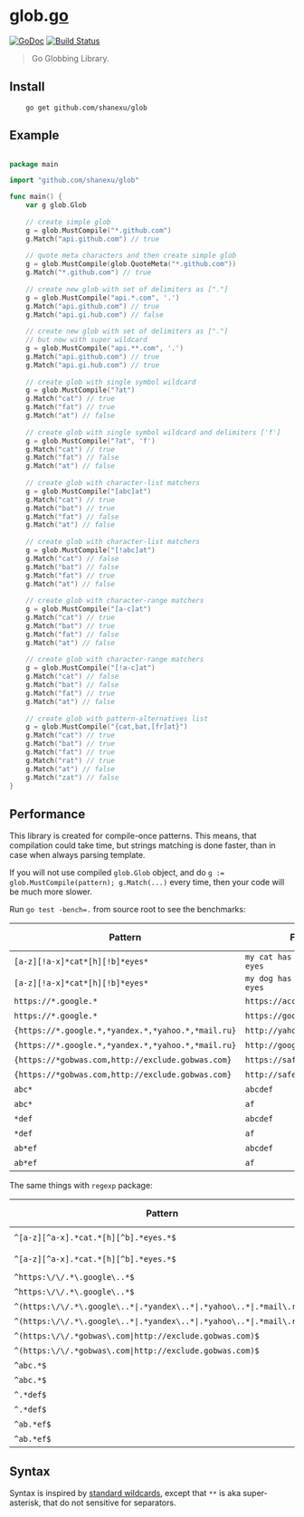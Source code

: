 # glob.[go](https://golang.org)

[![GoDoc][godoc-image]][godoc-url] [![Build Status][travis-image]][travis-url]

> Go Globbing Library.

## Install

```shell
    go get github.com/shanexu/glob
```

## Example

```go

package main

import "github.com/shanexu/glob"

func main() {
    var g glob.Glob
    
    // create simple glob
    g = glob.MustCompile("*.github.com")
    g.Match("api.github.com") // true
    
    // quote meta characters and then create simple glob 
    g = glob.MustCompile(glob.QuoteMeta("*.github.com"))
    g.Match("*.github.com") // true
    
    // create new glob with set of delimiters as ["."]
    g = glob.MustCompile("api.*.com", '.')
    g.Match("api.github.com") // true
    g.Match("api.gi.hub.com") // false
    
    // create new glob with set of delimiters as ["."]
    // but now with super wildcard
    g = glob.MustCompile("api.**.com", '.')
    g.Match("api.github.com") // true
    g.Match("api.gi.hub.com") // true
        
    // create glob with single symbol wildcard
    g = glob.MustCompile("?at")
    g.Match("cat") // true
    g.Match("fat") // true
    g.Match("at") // false
    
    // create glob with single symbol wildcard and delimiters ['f']
    g = glob.MustCompile("?at", 'f')
    g.Match("cat") // true
    g.Match("fat") // false
    g.Match("at") // false 
    
    // create glob with character-list matchers 
    g = glob.MustCompile("[abc]at")
    g.Match("cat") // true
    g.Match("bat") // true
    g.Match("fat") // false
    g.Match("at") // false
    
    // create glob with character-list matchers 
    g = glob.MustCompile("[!abc]at")
    g.Match("cat") // false
    g.Match("bat") // false
    g.Match("fat") // true
    g.Match("at") // false 
    
    // create glob with character-range matchers 
    g = glob.MustCompile("[a-c]at")
    g.Match("cat") // true
    g.Match("bat") // true
    g.Match("fat") // false
    g.Match("at") // false
    
    // create glob with character-range matchers 
    g = glob.MustCompile("[!a-c]at")
    g.Match("cat") // false
    g.Match("bat") // false
    g.Match("fat") // true
    g.Match("at") // false 
    
    // create glob with pattern-alternatives list 
    g = glob.MustCompile("{cat,bat,[fr]at}")
    g.Match("cat") // true
    g.Match("bat") // true
    g.Match("fat") // true
    g.Match("rat") // true
    g.Match("at") // false 
    g.Match("zat") // false 
}

```

## Performance

This library is created for compile-once patterns. This means, that compilation could take time, but 
strings matching is done faster, than in case when always parsing template.

If you will not use compiled `glob.Glob` object, and do `g := glob.MustCompile(pattern); g.Match(...)` every time, then your code will be much more slower.

Run `go test -bench=.` from source root to see the benchmarks:

Pattern | Fixture | Match | Speed (ns/op)
--------|---------|-------|--------------
`[a-z][!a-x]*cat*[h][!b]*eyes*` | `my cat has very bright eyes` | `true` | 432
`[a-z][!a-x]*cat*[h][!b]*eyes*` | `my dog has very bright eyes` | `false` | 199
`https://*.google.*` | `https://account.google.com` | `true` | 96
`https://*.google.*` | `https://google.com` | `false` | 66
`{https://*.google.*,*yandex.*,*yahoo.*,*mail.ru}` | `http://yahoo.com` | `true` | 163
`{https://*.google.*,*yandex.*,*yahoo.*,*mail.ru}` | `http://google.com` | `false` | 197
`{https://*gobwas.com,http://exclude.gobwas.com}` | `https://safe.gobwas.com` | `true` | 22
`{https://*gobwas.com,http://exclude.gobwas.com}` | `http://safe.gobwas.com` | `false` | 24
`abc*` | `abcdef` | `true` | 8.15
`abc*` | `af` | `false` | 5.68
`*def` | `abcdef` | `true` | 8.84
`*def` | `af` | `false` | 5.74
`ab*ef` | `abcdef` | `true` | 15.2
`ab*ef` | `af` | `false` | 10.4

The same things with `regexp` package:

Pattern | Fixture | Match | Speed (ns/op)
--------|---------|-------|--------------
`^[a-z][^a-x].*cat.*[h][^b].*eyes.*$` | `my cat has very bright eyes` | `true` | 2553
`^[a-z][^a-x].*cat.*[h][^b].*eyes.*$` | `my dog has very bright eyes` | `false` | 1383
`^https:\/\/.*\.google\..*$` | `https://account.google.com` | `true` | 1205
`^https:\/\/.*\.google\..*$` | `https://google.com` | `false` | 767
`^(https:\/\/.*\.google\..*\|.*yandex\..*\|.*yahoo\..*\|.*mail\.ru)$` | `http://yahoo.com` | `true` | 1435
`^(https:\/\/.*\.google\..*\|.*yandex\..*\|.*yahoo\..*\|.*mail\.ru)$` | `http://google.com` | `false` | 1674
`^(https:\/\/.*gobwas\.com\|http://exclude.gobwas.com)$` | `https://safe.gobwas.com` | `true` | 1039
`^(https:\/\/.*gobwas\.com\|http://exclude.gobwas.com)$` | `http://safe.gobwas.com` | `false` | 272
`^abc.*$` | `abcdef` | `true` | 237
`^abc.*$` | `af` | `false` | 100
`^.*def$` | `abcdef` | `true` | 464
`^.*def$` | `af` | `false` | 265
`^ab.*ef$` | `abcdef` | `true` | 375
`^ab.*ef$` | `af` | `false` | 145

[godoc-image]: https://godoc.org/github.com/shanexu/glob?status.svg
[godoc-url]: https://godoc.org/github.com/shanexu/glob
[travis-image]: https://travis-ci.org/gobwas/glob.svg?branch=master
[travis-url]: https://travis-ci.org/gobwas/glob

## Syntax

Syntax is inspired by [standard wildcards](http://tldp.org/LDP/GNU-Linux-Tools-Summary/html/x11655.htm),
except that `**` is aka super-asterisk, that do not sensitive for separators.
